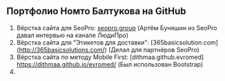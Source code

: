 ## Портфолио Номто Балтукова на GitHub


1. Вёрстка сайта для SeoPro: [seopro.group](https://seopro.group/) (Артём Буняшин из SeoPro давал интервью на канале ЛюдиПро)
2. Вёрстка сайта для "Этикетов для доставки": [365basicsolution.com] (http://365basicsolutions.com/) (Делал для партнёров SeoPro) 
3. Вёрстка сайта по методу Mobile First: [dithmaa.github.evromed] https://dithmaa.github.io/evromed/
(Был использован Bootstrap)
4. 
